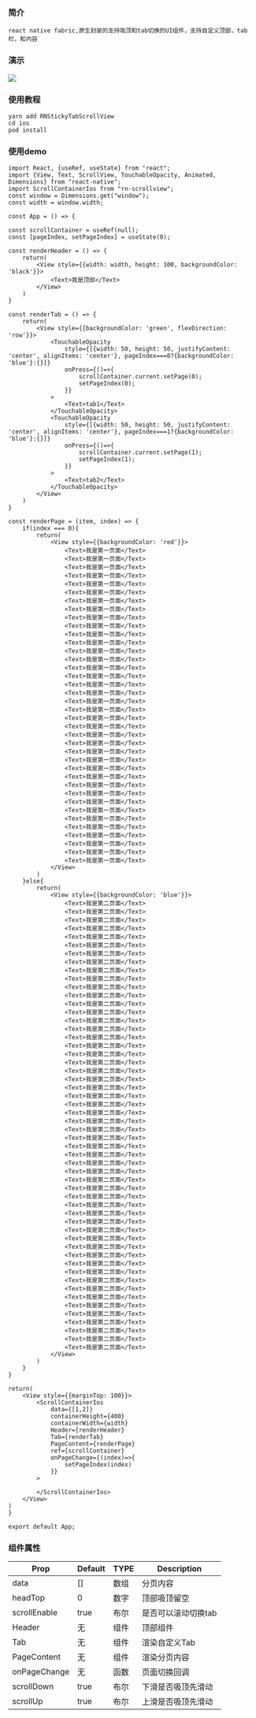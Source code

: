 
### 简介
    react native fabric,原生封装的支持吸顶和tab切换的UI组件，支持自定义顶部，tab栏，和内容
### 演示

![](./img/1699156320780.gif)


### 使用教程
    yarn add RNStickyTabScrollView
    cd ios 
    pod install
### 使用demo

    import React, {useRef, useState} from "react";
    import {View, Text, ScrollView, TouchableOpacity, Animated, Dimensions} from "react-native";
    import ScrollContainerIos from "rn-scrollview";
    const window = Dimensions.get("window");
    const width = window.width;

    const App = () => {

    const scrollContainer = useRef(null);
    const [pageIndex, setPageIndex] = useState(0);

    const renderHeader = () => {
        return(
            <View style={{width: width, height: 100, backgroundColor: 'black'}}>
                <Text>我是顶部</Text>
            </View>
        )
    }

    const renderTab = () => {
        return(
            <View style={{backgroundColor: 'green', flexDirection: 'row'}}>
                <TouchableOpacity
                    style={[{width: 50, height: 50, justifyContent: 'center', alignItems: 'center'}, pageIndex===0?{backgroundColor: 'blue'}:{}]}
                    onPress={()=>{
                        scrollContainer.current.setPage(0);
                        setPageIndex(0);
                    }}
                >
                    <Text>tab1</Text>
                </TouchableOpacity>
                <TouchableOpacity
                    style={[{width: 50, height: 50, justifyContent: 'center', alignItems: 'center'}, pageIndex===1?{backgroundColor: 'blue'}:{}]}
                    onPress={()=>{
                        scrollContainer.current.setPage(1);
                        setPageIndex(1);
                    }}
                >
                    <Text>tab2</Text>
                </TouchableOpacity>
            </View>
        )
    }

    const renderPage = (item, index) => {
        if(index === 0){
            return(
                <View style={{backgroundColor: 'red'}}>
                    <Text>我是第一页面</Text>
                    <Text>我是第一页面</Text>
                    <Text>我是第一页面</Text>
                    <Text>我是第一页面</Text>
                    <Text>我是第一页面</Text>
                    <Text>我是第一页面</Text>
                    <Text>我是第一页面</Text>
                    <Text>我是第一页面</Text>
                    <Text>我是第一页面</Text>
                    <Text>我是第一页面</Text>
                    <Text>我是第一页面</Text>
                    <Text>我是第一页面</Text>
                    <Text>我是第一页面</Text>
                    <Text>我是第一页面</Text>
                    <Text>我是第一页面</Text>
                    <Text>我是第一页面</Text>
                    <Text>我是第一页面</Text>
                    <Text>我是第一页面</Text>
                    <Text>我是第一页面</Text>
                    <Text>我是第一页面</Text>
                    <Text>我是第一页面</Text>
                    <Text>我是第一页面</Text>
                    <Text>我是第一页面</Text>
                    <Text>我是第一页面</Text>
                    <Text>我是第一页面</Text>
                    <Text>我是第一页面</Text>
                    <Text>我是第一页面</Text>
                    <Text>我是第一页面</Text>
                    <Text>我是第一页面</Text>
                    <Text>我是第一页面</Text>
                    <Text>我是第一页面</Text>
                    <Text>我是第一页面</Text>
                    <Text>我是第一页面</Text>
                    <Text>我是第一页面</Text>
                    <Text>我是第一页面</Text>
                    <Text>我是第一页面</Text>
                    <Text>我是第一页面</Text>
                    <Text>我是第一页面</Text>
                </View>
            )
        }else{
            return(
                <View style={{backgroundColor: 'blue'}}>
                    <Text>我是第二页面</Text>
                    <Text>我是第二页面</Text>
                    <Text>我是第二页面</Text>
                    <Text>我是第二页面</Text>
                    <Text>我是第二页面</Text>
                    <Text>我是第二页面</Text>
                    <Text>我是第二页面</Text>
                    <Text>我是第二页面</Text>
                    <Text>我是第二页面</Text>
                    <Text>我是第二页面</Text>
                    <Text>我是第二页面</Text>
                    <Text>我是第二页面</Text>
                    <Text>我是第二页面</Text>
                    <Text>我是第二页面</Text>
                    <Text>我是第二页面</Text>
                    <Text>我是第二页面</Text>
                    <Text>我是第二页面</Text>
                    <Text>我是第二页面</Text>
                    <Text>我是第二页面</Text>
                    <Text>我是第二页面</Text>
                    <Text>我是第二页面</Text>
                    <Text>我是第二页面</Text>
                    <Text>我是第二页面</Text>
                    <Text>我是第二页面</Text>
                    <Text>我是第二页面</Text>
                    <Text>我是第二页面</Text>
                    <Text>我是第二页面</Text>
                    <Text>我是第二页面</Text>
                    <Text>我是第二页面</Text>
                    <Text>我是第二页面</Text>
                    <Text>我是第二页面</Text>
                    <Text>我是第二页面</Text>
                    <Text>我是第二页面</Text>
                    <Text>我是第二页面</Text>
                    <Text>我是第二页面</Text>
                    <Text>我是第二页面</Text>
                    <Text>我是第二页面</Text>
                    <Text>我是第二页面</Text>
                    <Text>我是第二页面</Text>
                    <Text>我是第二页面</Text>
                    <Text>我是第二页面</Text>
                    <Text>我是第二页面</Text>
                    <Text>我是第二页面</Text>
                    <Text>我是第二页面</Text>
                    <Text>我是第二页面</Text>
                    <Text>我是第二页面</Text>
                    <Text>我是第二页面</Text>
                    <Text>我是第二页面</Text>
                    <Text>我是第二页面</Text>
                    <Text>我是第二页面</Text>
                    <Text>我是第二页面</Text>
                    <Text>我是第二页面</Text>
                    <Text>我是第二页面</Text>
                    <Text>我是第二页面</Text>
                </View>
            )
        }
    }

    return(
        <View style={{marginTop: 100}}>
            <ScrollContainerIos
                data={[1,2]}
                containerHeight={400}
                containerWidth={width}
                Header={renderHeader}
                Tab={renderTab}
                PageContent={renderPage}
                ref={scrollContainer}
                onPageChange={(index)=>{
                    setPageIndex(index)
                }}
            >

            </ScrollContainerIos>
        </View>
    )
    }

    export default App;

### 组件属性

| Prop         | Default | TYPE | Description |
|--------------|---------|------|-------------|
| data         | []      | 数组   | 分页内容        |
| headTop      | 0       | 数字   | 顶部吸顶留空      |
| scrollEnable | true    | 布尔   | 是否可以滚动切换tab |
| Header       | 无       | 组件   | 顶部组件        |
| Tab          | 无       | 组件   | 渲染自定义Tab    |
| PageContent  | 无       | 组件   | 渲染分页内容      |
| onPageChange | 无       | 函数   | 页面切换回调      |
| scrollDown   | true    | 布尔   | 下滑是否吸顶先滑动   |
| scrollUp     | true    | 布尔   | 上滑是否吸顶先滑动   |





